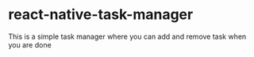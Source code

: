 # react-native-task-manager

This is a simple task manager where you can add and remove task when you are done

